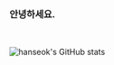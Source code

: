 ### 안녕하세요. 

<br>

![hanseok's GitHub stats](https://github-readme-stats.vercel.app/api?username=gkstjr&show_icons=true&theme=tokyonight)

